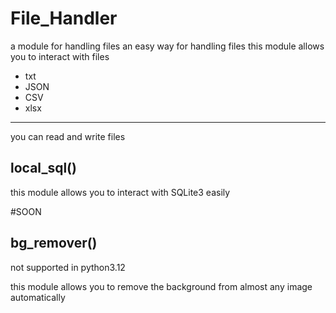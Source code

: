 # File_Handler
a module for handling files an easy way for handling files
this module allows you to interact with files
* txt
* JSON
* CSV
* xlsx
***
you can read and write files
## local_sql()
this module allows you to interact with SQLite3 easily

#SOON
## bg_remover()
<p style="color:'red'; text-size:20;">not supported in python3.12</p>
this module allows you to remove the background from almost any image automatically 
